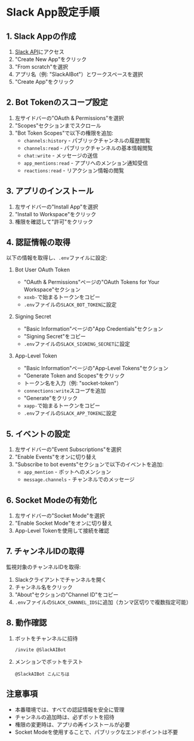 # Slack App設定手順

## 1. Slack Appの作成

1. [Slack API](https://api.slack.com/apps)にアクセス
2. "Create New App"をクリック
3. "From scratch"を選択
4. アプリ名（例: "SlackAIBot"）とワークスペースを選択
5. "Create App"をクリック

## 2. Bot Tokenのスコープ設定

1. 左サイドバーの"OAuth & Permissions"を選択
2. "Scopes"セクションまでスクロール
3. "Bot Token Scopes"で以下の権限を追加:
   - `channels:history` - パブリックチャンネルの履歴閲覧
   - `channels:read` - パブリックチャンネルの基本情報閲覧
   - `chat:write` - メッセージの送信
   - `app_mentions:read` - アプリへのメンション通知受信
   - `reactions:read` - リアクション情報の閲覧

## 3. アプリのインストール

1. 左サイドバーの"Install App"を選択
2. "Install to Workspace"をクリック
3. 権限を確認して"許可"をクリック

## 4. 認証情報の取得

以下の情報を取得し、`.env`ファイルに設定:

1. Bot User OAuth Token
   - "OAuth & Permissions"ページの"OAuth Tokens for Your Workspace"セクション
   - `xoxb-`で始まるトークンをコピー
   - `.env`ファイルの`SLACK_BOT_TOKEN`に設定

2. Signing Secret
   - "Basic Information"ページの"App Credentials"セクション
   - "Signing Secret"をコピー
   - `.env`ファイルの`SLACK_SIGNING_SECRET`に設定

3. App-Level Token
   - "Basic Information"ページの"App-Level Tokens"セクション
   - "Generate Token and Scopes"をクリック
   - トークン名を入力（例: "socket-token"）
   - `connections:write`スコープを追加
   - "Generate"をクリック
   - `xapp-`で始まるトークンをコピー
   - `.env`ファイルの`SLACK_APP_TOKEN`に設定

## 5. イベントの設定

1. 左サイドバーの"Event Subscriptions"を選択
2. "Enable Events"をオンに切り替え
3. "Subscribe to bot events"セクションで以下のイベントを追加:
   - `app_mention` - ボットへのメンション
   - `message.channels` - チャンネルでのメッセージ

## 6. Socket Modeの有効化

1. 左サイドバーの"Socket Mode"を選択
2. "Enable Socket Mode"をオンに切り替え
3. App-Level Tokenを使用して接続を確認

## 7. チャンネルIDの取得

監視対象のチャンネルIDを取得:

1. Slackクライアントでチャンネルを開く
2. チャンネル名をクリック
3. "About"セクションの"Channel ID"をコピー
4. `.env`ファイルの`SLACK_CHANNEL_IDS`に追加（カンマ区切りで複数指定可能）

## 8. 動作確認

1. ボットをチャンネルに招待
   ```
   /invite @SlackAIBot
   ```

2. メンションでボットをテスト
   ```
   @SlackAIBot こんにちは
   ```

## 注意事項

- 本番環境では、すべての認証情報を安全に管理
- チャンネルの追加時は、必ずボットを招待
- 権限の変更時は、アプリの再インストールが必要
- Socket Modeを使用することで、パブリックなエンドポイントは不要
